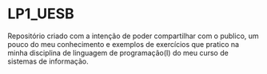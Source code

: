 # LP1_UESB
Repositório criado com a intenção de poder compartilhar com o publico, um pouco do meu conhecimento e exemplos de exercícios que pratico na minha disciplina de linguagem de programação(I) do meu curso de sistemas de informação.
